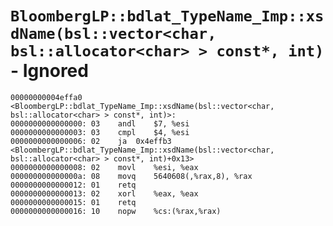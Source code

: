 # `BloombergLP::bdlat_TypeName_Imp::xsdName(bsl::vector<char, bsl::allocator<char> > const*, int)` - Ignored

```x86asm
00000000004effa0 <BloombergLP::bdlat_TypeName_Imp::xsdName(bsl::vector<char, bsl::allocator<char> > const*, int)>:
0000000000000000: 03	andl	$7, %esi
0000000000000003: 03	cmpl	$4, %esi
0000000000000006: 02	ja	0x4effb3 <BloombergLP::bdlat_TypeName_Imp::xsdName(bsl::vector<char, bsl::allocator<char> > const*, int)+0x13>
0000000000000008: 02	movl	%esi, %eax
000000000000000a: 08	movq	5640608(,%rax,8), %rax
0000000000000012: 01	retq	
0000000000000013: 02	xorl	%eax, %eax
0000000000000015: 01	retq	
0000000000000016: 10	nopw	%cs:(%rax,%rax)
```

